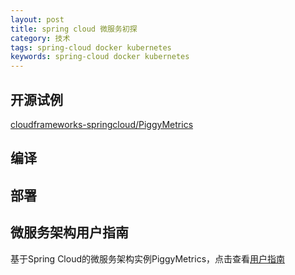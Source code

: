 ```yaml
---
layout: post
title: spring cloud 微服务初探 
category: 技术
tags: spring-cloud docker kubernetes
keywords: spring-cloud docker kubernetes
---
```


## 开源试例
[cloudframeworks-springcloud/PiggyMetrics](https://github.com/cqmh/PiggyMetrics)

## 编译

## 部署

## 微服务架构用户指南
基于Spring Cloud的微服务架构实例PiggyMetrics，点击查看[用户指南](https://github.com/cloudframeworks-springcloud/user-guide-springcloud/blob/master/README_CN.md)
